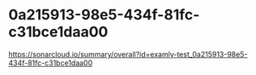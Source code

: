 # 0a215913-98e5-434f-81fc-c31bce1daa00
https://sonarcloud.io/summary/overall?id=examly-test_0a215913-98e5-434f-81fc-c31bce1daa00
